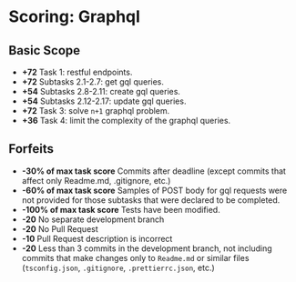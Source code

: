 # Scoring: Graphql

## Basic Scope
- **+72** Task 1: restful endpoints.
- **+72** Subtasks 2.1-2.7: get gql queries.
- **+54** Subtasks 2.8-2.11: create gql queries.
- **+54** Subtasks 2.12-2.17: update gql queries.
- **+72** Task 3: solve `n+1` graphql problem.
- **+36** Task 4: limit the complexity of the graphql queries.

## Forfeits
- **-30% of max task score** Commits after deadline (except commits that affect only Readme.md, .gitignore, etc.)
- **-60% of max task score** Samples of POST body for gql requests were not provided for those subtasks that were declared to be completed.
- **-100% of max task score** Tests have been modified.
- **-20** No separate development branch
- **-20** No Pull Request
- **-10** Pull Request description is incorrect
- **-20** Less than 3 commits in the development branch, not including commits that make changes only to `Readme.md` or similar files (`tsconfig.json`, `.gitignore`, `.prettierrc.json`, etc.)
